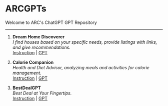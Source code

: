 # ARCGPTs

Welcome to ARC's ChatGPT GPT Repository
_____________________________________________

1. **Dream Home Discoverer**  
   _I find houses based on your specific needs, provide listings with links, and give recommendations._  
   [Instruction](https://github.com/archokshi/ARCGPTs/blob/main/instructions/DreamHomeDiscoverer.txt) | [GPT](https://chat.openai.com/g/g-045fX5IkU-dream-home-discoverer)


2. **Calorie Companion**  
   _Health and Diet Advisor, analyzing meals and activities for calorie management._  
   [Instruction](https://github.com/archokshi/ARCGPTs/blob/main/instructions/CalorieCompanion.txt) | [GPT](https://chat.openai.com/g/g-04wowhMKy-calorie-companion)


2. **BestDealGPT**  
   _Best Deal at Your Fingertips._  
   [Instruction](https://github.com/archokshi/ARCGPTs/blob/main/instructions/BestDealGPT.txt) | [GPT](https://chat.openai.com/g/g-BkxDAI6MP-bestdealgpt)
